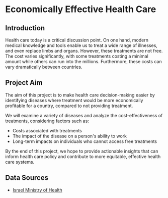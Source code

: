# Economically Effective Health Care

## Introduction

Health care today is a critical discussion point. On one hand, modern medical knowledge and tools enable us to treat a wide range of illnesses, and even replace limbs and organs. However, these treatments are not free. The cost varies significantly, with some treatments costing a minimal amount while others can run into the millions. Furthermore, these costs can vary dramatically between countries.

## Project Aim

The aim of this project is to make health care decision-making easier by identifying diseases where treatment would be more economically profitable for a country, compared to not providing treatment.

We will examine a variety of diseases and analyze the cost-effectiveness of treatments, considering factors such as:

- Costs associated with treatments
- The impact of the disease on a person's ability to work
- Long-term impacts on individuals who cannot access free treatments

By the end of this project, we hope to provide actionable insights that can inform health care policy and contribute to more equitable, effective health care systems.

## Data Sources
- [Israel Ministry of Health](https://www.gov.il/en/departments/ministry_of_health/govil-landing-page)
